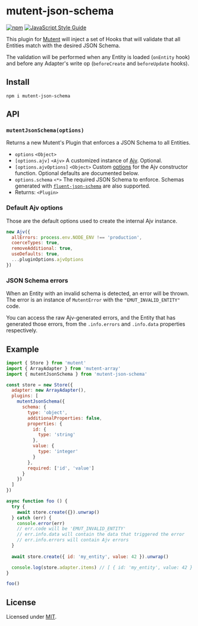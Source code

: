# mutent-json-schema

[![npm](https://img.shields.io/npm/v/mutent-json-schema)](https://www.npmjs.com/package/mutent-json-schema)
[![JavaScript Style Guide](https://img.shields.io/badge/code_style-standard-brightgreen.svg)](https://standardjs.com)

This plugin for [Mutent](https://github.com/greguz/mutent) will inject a set of Hooks that will validate that all Entities match with the desired JSON Schema.

The validation will be performed when any Entity is loaded (`onEntity` hook) and before any Adapter's write op (`beforeCreate` and `beforeUpdate` hooks).

## Install

```
npm i mutent-json-schema
```

## API

### `mutentJsonSchema(options)`

Returns a new Mutent's Plugin that enforces a JSON Schema to all Entities.

- `options` `<Object>` 
- `[options.ajv]` `<Ajv>` A customized instance of [Ajv](https://ajv.js.org/). Optional.
- `[options.ajvOptions]` `<Object>` Custom [options](https://ajv.js.org/options.html) for the Ajv constructor function. Optional defaults are documented below.
- `options.schema` `<*>` The required JSON Schema to enforce. Schemas generated with [`fluent-json-schema`](https://github.com/fastify/fluent-json-schema) are also supported.
- Returns: `<Plugin>`

### Default Ajv options

Those are the default options used to create the internal Ajv instance.

```javascript
new Ajv({
  allErrors: process.env.NODE_ENV !== 'production',
  coerceTypes: true,
  removeAdditional: true,
  useDefaults: true,
  ...pluginOptions.ajvOptions
})
```

### JSON Schema errors

When an Entity with an invalid schema is detected, an error will be thrown. The error is an instance of `MutentError` with the `"EMUT_INVALID_ENTITY"` code.

You can access the raw Ajv-generated errors, and the Entity that has generated those errors, from the `.info.errors` and `.info.data` properties respectively.

## Example

```javascript
import { Store } from 'mutent'
import { ArrayAdapter } from 'mutent-array'
import { mutentJsonSchema } from 'mutent-json-schema'

const store = new Store({
  adapter: new ArrayAdapter(),
  plugins: [
    mutentJsonSchema({
      schema: {
        type: 'object',
        additionalProperties: false,
        properties: {
          id: {
            type: 'string'
          },
          value: {
            type: 'integer'
          }
        },
        required: ['id', 'value']
      }
    })
  ]
})

async function foo () {
  try {
    await store.create({}).unwrap()
  } catch (err) {
    console.error(err)
    // err.code will be 'EMUT_INVALID_ENTITY'
    // err.info.data will contain the data that triggered the error
    // err.info.errors will contain Ajv errors
  }
  
  await store.create({ id: 'my_entity', value: 42 }).unwrap()

  console.log(store.adapter.items) // [ { id: 'my_entity', value: 42 } ]
}

foo()
```

## License

Licensed under [MIT](./LICENSE).
